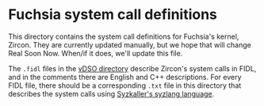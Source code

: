 # Fuchsia system call definitions

This directory contains the system call definitions for Fuchsia's kernel,
Zircon. They are currently updated manually, but we hope that will change Real
Soon Now. When/if it does, we'll update this file.

The `.fidl` files in the [vDSO
directory](https://cs.opensource.google/fuchsia/fuchsia/+/main:zircon/vdso/)
describe Zircon's system calls in FIDL, and in the comments there are English
and C++ descriptions. For every FIDL file, there should be a corresponding
`.txt` file in this directory that describes the system calls using [Syzkaller's
syzlang
language](https://github.com/google/syzkaller/blob/master/docs/syscall_descriptions_syntax.md).
